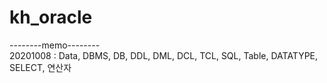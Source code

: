 # kh_oracle   
--------memo--------   
20201008 : Data, DBMS, DB, DDL, DML, DCL, TCL, SQL, Table, DATATYPE, SELECT, 연산자
